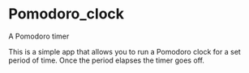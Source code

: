 # Pomodoro_clock

A Pomodoro timer

This is a simple app that allows you to run a Pomodoro clock for a set period of time. Once the period elapses the timer goes off.
